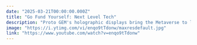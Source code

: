 ```yaml
---
date: "2025-03-21T00:00:00.000Z"
title: "Go Fund Yourself: Next Level Tech"
description: "Proto GEM's holographic displays bring the Metaverse to life with Ultra HD visuals. Barmuze's Clarification Technology refines your favorite spirits for a smoother, cleaner taste."
image: "https://i.ytimg.com/vi/enqo9tTdonw/maxresdefault.jpg"
link: "https://www.youtube.com/watch?v=enqo9tTdonw"
---
```

